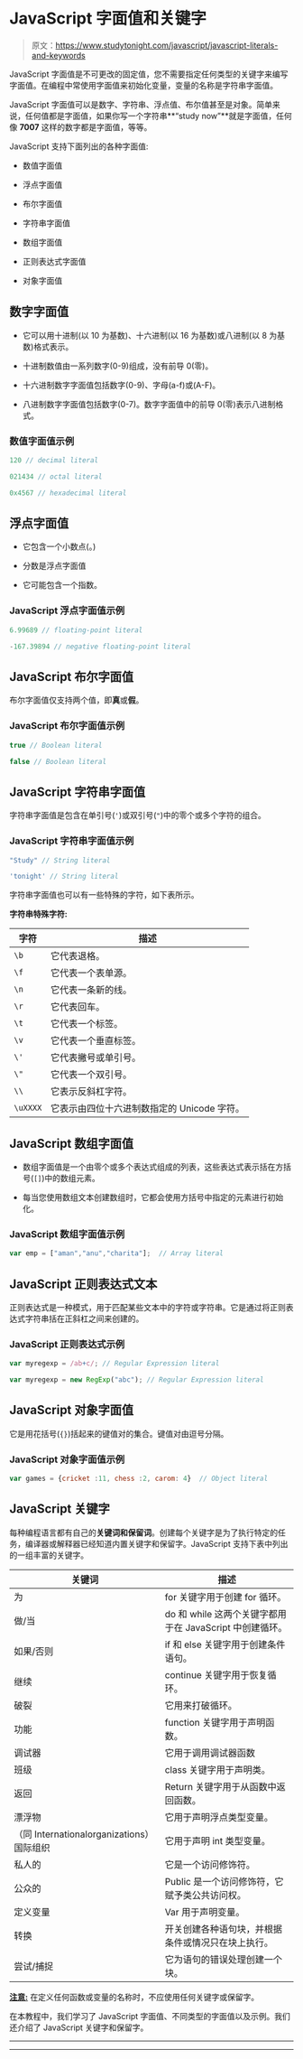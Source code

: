 # JavaScript 字面值和关键字

> 原文：<https://www.studytonight.com/javascript/javascript-literals-and-keywords>

JavaScript 字面值是不可更改的固定值，您不需要指定任何类型的关键字来编写字面值。在编程中常使用字面值来初始化变量，变量的名称是字符串字面值。

JavaScript 字面值可以是数字、字符串、浮点值、布尔值甚至是对象。简单来说，任何值都是字面值，如果你写一个字符串**“study now”**就是字面值，任何像 **7007** 这样的数字都是字面值，等等。

JavaScript 支持下面列出的各种字面值:

*   数值字面值

*   浮点字面值

*   布尔字面值

*   字符串字面值

*   数组字面值

*   正则表达式字面值

*   对象字面值

## 数字字面值

*   它可以用十进制(以 10 为基数)、十六进制(以 16 为基数)或八进制(以 8 为基数)格式表示。

*   十进制数值由一系列数字(0-9)组成，没有前导 0(零)。

*   十六进制数字字面值包括数字(0-9)、字母(a-f)或(A-F)。

*   八进制数字字面值包括数字(0-7)。数字字面值中的前导 0(零)表示八进制格式。

### 数值字面值示例

```js
120 // decimal literal

021434 // octal literal

0x4567 // hexadecimal literal
```

## 浮点字面值

*   它包含一个小数点(。)

*   分数是浮点字面值

*   它可能包含一个指数。

### JavaScript 浮点字面值示例

```js
6.99689 // floating-point literal

-167.39894 // negative floating-point literal 
```

## JavaScript 布尔字面值

布尔字面值仅支持两个值，即**真**或**假**。

### JavaScript 布尔字面值示例

```js
true // Boolean literal

false // Boolean literal
```

## JavaScript 字符串字面值

字符串字面值是包含在单引号(`'`)或双引号(`"`)中的零个或多个字符的组合。

### JavaScript 字符串字面值示例

```js
"Study" // String literal

'tonight' // String literal 
```

字符串字面值也可以有一些特殊的字符，如下表所示。

**字符串特殊字符:**

| **字符** | **描述** |
| --- | --- |
| `\b` | 它代表退格。 |
| `\f` | 它代表一个表单源。 |
| `\n` | 它代表一条新的线。 |
| `\r` | 它代表回车。 |
| `\t` | 它代表一个标签。 |
| `\v` | 它代表一个垂直标签。 |
| `\'` | 它代表撇号或单引号。 |
| `\"` | 它代表一个双引号。 |
| `\\` | 它表示反斜杠字符。 |
| `\uXXXX` | 它表示由四位十六进制数指定的 Unicode 字符。 |

## JavaScript 数组字面值

*   数组字面值是一个由零个或多个表达式组成的列表，这些表达式表示括在方括号(`[]`)中的数组元素。

*   每当您使用数组文本创建数组时，它都会使用方括号中指定的元素进行初始化。

### JavaScript 数组字面值示例

```js
var emp = ["aman","anu","charita"];  // Array literal
```

## JavaScript 正则表达式文本

正则表达式是一种模式，用于匹配某些文本中的字符或字符串。它是通过将正则表达式字符串括在正斜杠之间来创建的。

### JavaScript 正则表达式示例

```js
var myregexp = /ab+c/; // Regular Expression literal

var myregexp = new RegExp("abc"); // Regular Expression literal
```

## JavaScript 对象字面值

它是用花括号(`{}`)括起来的键值对的集合。键值对由逗号分隔。

### JavaScript 对象字面值示例

```js
var games = {cricket :11, chess :2, carom: 4}  // Object literal
```

## JavaScript 关键字

每种编程语言都有自己的**关键词和保留词**。创建每个关键字是为了执行特定的任务，编译器或解释器已经知道内置关键字和保留字。JavaScript 支持下表中列出的一组丰富的关键字。

| **关键词** | **描述** |
| --- | --- |
| 为 | for 关键字用于创建 for 循环。 |
| 做/当 | do 和 while 这两个关键字都用于在 JavaScript 中创建循环。 |
| 如果/否则 | if 和 else 关键字用于创建条件语句。 |
| 继续 | continue 关键字用于恢复循环。 |
| 破裂 | 它用来打破循环。 |
| 功能 | function 关键字用于声明函数。 |
| 调试器 | 它用于调用调试器函数 |
| 班级 | class 关键字用于声明类。 |
| 返回 | Return 关键字用于从函数中返回函数。 |
| 漂浮物 | 它用于声明浮点类型变量。 |
| （同 Internationalorganizations）国际组织 | 它用于声明 int 类型变量。 |
| 私人的 | 它是一个访问修饰符。 |
| 公众的 | Public 是一个访问修饰符，它赋予类公共访问权。 |
| 定义变量 | Var 用于声明变量。 |
| 转换 | 开关创建各种语句块，并根据条件或情况只在块上执行。 |
| 尝试/捕捉 | 它为语句的错误处理创建一个块。 |

<u>**注意:**</u> 在定义任何函数或变量的名称时，不应使用任何关键字或保留字。

在本教程中，我们学习了 JavaScript 字面值、不同类型的字面值以及示例。我们还介绍了 JavaScript 关键字和保留字。

* * *

* * *